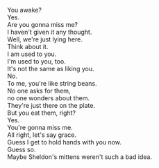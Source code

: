 

You awake?     
Yes.     
Are you gonna miss me?     
I haven't given it any thought.     
Well, we're just lying here.     
Think about it.     
I am used to you.     
I'm used to you, too.     
It's not the same as liking you.     
No.     
To me, you're like string beans.     
No one asks for them,     
no one wonders about them.     
They're just there on the plate.     
But you eat them, right?     
Yes.     
You're gonna miss me.          
All right, let's say grace.      
Guess I get to hold hands with you now.     
Guess so.     
Maybe Sheldon's mittens weren't such a bad idea.     











